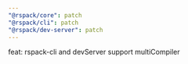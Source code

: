 ```yaml
---
"@rspack/core": patch
"@rspack/cli": patch
"@rspack/dev-server": patch
---
```


feat: rspack-cli and devServer support multiCompiler
